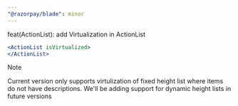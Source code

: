 ```yaml
---
"@razorpay/blade": minor
---
```


feat(ActionList): add Virtualization in ActionList

```jsx
<ActionList isVirtualized>
</ActionList>
```

> [!NOTE]
>
> Current version only supports virtulization of fixed height list where items do not have descriptions. We'll be adding support for dynamic height lists in future versions
